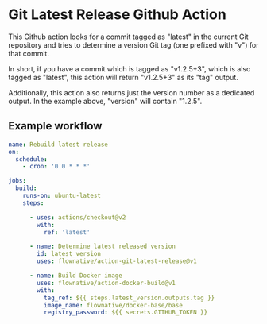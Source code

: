 # Git Latest Release Github Action

This Github action looks for a commit tagged as "latest" in the current
Git repository and tries to determine a version Git tag (one prefixed
with "v") for that commit.

In short, if you have a commit which is tagged as "v1.2.5+3", which is
also tagged as "latest", this action will return "v1.2.5+3" as its "tag"
output.

Additionally, this action also returns just the version number as a
dedicated output. In the example above, "version" will contain "1.2.5".

## Example workflow

````yaml
name: Rebuild latest release
on:
  schedule:
    - cron: '0 0 * * *'

jobs:
  build:
    runs-on: ubuntu-latest
    steps:

      - uses: actions/checkout@v2
        with:
          ref: 'latest'

      - name: Determine latest released version
        id: latest_version
        uses: flownative/action-git-latest-release@v1

      - name: Build Docker image
        uses: flownative/action-docker-build@v1
        with:
          tag_ref: ${{ steps.latest_version.outputs.tag }}
          image_name: flownative/docker-base/base
          registry_password: ${{ secrets.GITHUB_TOKEN }}
````
